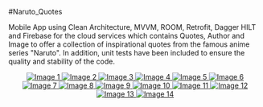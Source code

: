 #Naruto_Quotes

Mobile App using Clean Architecture, MVVM, ROOM, Retrofit, Dagger HILT and Firebase for the cloud services which contains Quotes, Author and Image to offer a collection of inspirational quotes from the famous anime series "Naruto". In addition, unit tests have been included to ensure the quality and stability of the code.

<p align="center">
<a href="https://github.com/BrianVianaC7/Naruto_Quotes">
    <img src="https://github.com/BrianVianaC7/Naruto_Quotes/assets/120147778/f9219cf5-f37b-456a-8c44-0fa65cc60418" alt="Image 1">
    <img src="https://github.com/BrianVianaC7/Naruto_Quotes/assets/120147778/dd916f9e-1c92-4e07-aedb-61efad8c764b" alt="Image 2">
    <img src="https://github.com/BrianVianaC7/Naruto_Quotes/assets/120147778/5fc22ed3-3cc7-4dba-a552-cbd235472b53" alt="Image 3">
    <img src="https://github.com/BrianVianaC7/Naruto_Quotes/assets/120147778/48e221e7-a046-49fd-a269-38a1108d2aad" alt="Image 4">
    <img src="https://github.com/BrianVianaC7/Naruto_Quotes/assets/120147778/0ab04edd-ce25-42b5-b3c3-af3b4900a56b" alt="Image 5">
    <img src="https://github.com/BrianVianaC7/Naruto_Quotes/assets/120147778/d674808c-3112-46e5-84d4-d67c06e6025f" alt="Image 6">
    <img src="https://github.com/BrianVianaC7/Naruto_Quotes/assets/120147778/30ec7749-133a-485f-bd02-d550e1ae8322" alt="Image 7">
    <img src="https://github.com/BrianVianaC7/Naruto_Quotes/assets/120147778/115dcdbc-1b8d-4093-8e26-da46733fa2c4" alt="Image 8">
    <img src="https://github.com/BrianVianaC7/Naruto_Quotes/assets/120147778/b7cf5abe-2e09-4575-a917-3916efe54ba4" alt="Image 9">
    <img src="https://github.com/BrianVianaC7/Naruto_Quotes/assets/120147778/3c86f613-27a6-400a-bd1d-7eb057a70b8c" alt="Image 10">
    <img src="https://github.com/BrianVianaC7/Naruto_Quotes/assets/120147778/179b1e13-d38e-4ccf-a74d-6bb74c3b1bdd" alt="Image 11">
    <img src="https://github.com/BrianVianaC7/Naruto_Quotes/assets/120147778/2abf27e9-754d-4065-b5b2-c15d315a6d9b" alt="Image 12">
    <img src="https://github.com/BrianVianaC7/Naruto_Quotes/assets/120147778/b6f7b942-3562-49cf-bbdb-da5a721f41a4" alt="Image 13">
    <img src="https://github.com/BrianVianaC7/Naruto_Quotes/assets/120147778/9b61be90-9e03-4af8-bd42-73dc867fd834" alt="Image 14">
</a>
</p>
